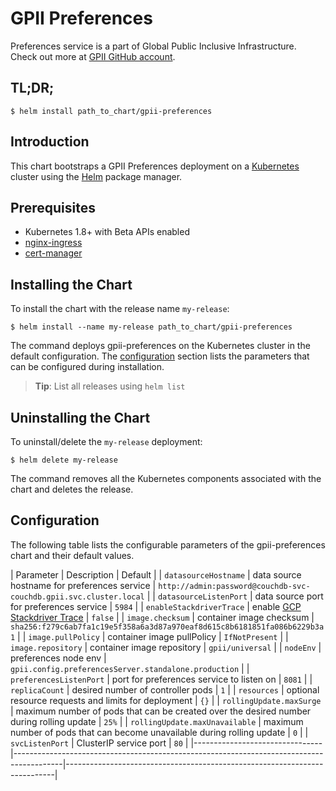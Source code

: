 # GPII Preferences

Preferences service is a part of Global Public Inclusive Infrastructure.
Check out more at [GPII GitHub account](https://github.com/gpii).

## TL;DR;

```console
$ helm install path_to_chart/gpii-preferences
```

## Introduction

This chart bootstraps a GPII Preferences deployment on a [Kubernetes](http://kubernetes.io) cluster using the [Helm](https://helm.sh) package manager.

## Prerequisites
  - Kubernetes 1.8+ with Beta APIs enabled
  - [nginx-ingress](https://github.com/kubernetes/charts/tree/master/stable/nginx-ingress)
  - [cert-manager](https://github.com/kubernetes/charts/tree/master/stable/cert-manager)

## Installing the Chart

To install the chart with the release name `my-release`:

```console
$ helm install --name my-release path_to_chart/gpii-preferences
```

The command deploys gpii-preferences on the Kubernetes cluster in the default configuration. The [configuration](#configuration) section lists the parameters that can be configured during installation.

> **Tip**: List all releases using `helm list`

## Uninstalling the Chart

To uninstall/delete the `my-release` deployment:

```console
$ helm delete my-release
```

The command removes all the Kubernetes components associated with the chart and deletes the release.

## Configuration

The following table lists the configurable parameters of the gpii-preferences chart and their default values.

| Parameter                      | Description                                                                              | Default                                                                   |
| `datasourceHostname`           | data source hostname for preferences service                                             | `http://admin:password@couchdb-svc-couchdb.gpii.svc.cluster.local`        |
| `datasourceListenPort`         | data source port for preferences service                                                 | `5984`                                                                    |
| `enableStackdriverTrace`       | enable [GCP Stackdriver Trace](https://cloud.google.com/trace/)                          | `false`                                                                   |
| `image.checksum`               | container image checksum                                                                 | `sha256:f279c6ab7fa1c19e5f358a6a3d87a970eaf8d615c8b6181851fa086b6229b3a1` |
| `image.pullPolicy`             | container image pullPolicy                                                               | `IfNotPresent`                                                            |
| `image.repository`             | container image repository                                                               | `gpii/universal`                                                          |
| `nodeEnv`                      | preferences node env                                                                     | `gpii.config.preferencesServer.standalone.production`                     |
| `preferencesListenPort`        | port for preferences service to listen on                                                | `8081`                                                                    |
| `replicaCount`                 | desired number of controller pods                                                        | `1`                                                                       |
| `resources`                    | optional resource requests and limits for deployment                                     | `{}`                                                                      |
| `rollingUpdate.maxSurge`       | maximum number of pods that can be created over the desired number during rolling update | `25%`                                                                     |
| `rollingUpdate.maxUnavailable` | maximum number of pods that can become unavailable during rolling update                 | `0`                                                                       |
| `svcListenPort`                | ClusterIP service port                                                                   | `80`                                                                      |
|--------------------------------|------------------------------------------------------------------------------------------|---------------------------------------------------------------------------|
